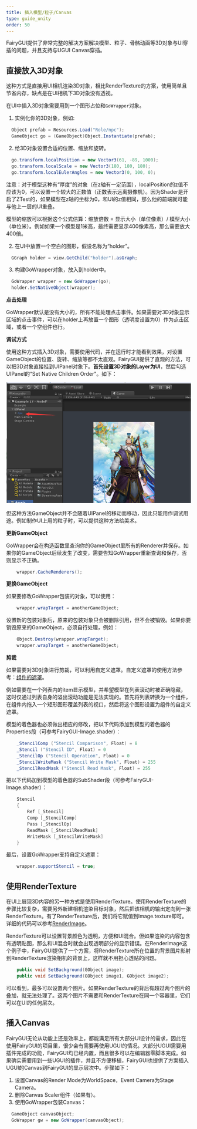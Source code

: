 ```yaml
---
title: 插入模型/粒子/Canvas
type: guide_unity
order: 50
---
```


FairyGUI提供了非常完整的解决方案解决模型、粒子、骨骼动画等3D对象与UI穿插的问题，并且支持与UGUI Canvas穿插。

## 直接放入3D对象

这种方式是直接用UI相机渲染3D对象，相比RenderTexture的方案，使用简单且节省内存，缺点是在UI相机下3D对象没有透视。

在UI中插入3D对象需要用到一个图形占位和`GoWrapper`对象。

1. 实例化你的3D对象，例如:

  ```csharp
    Object prefab = Resources.Load("Role/npc");
    GameObject go = (GameObject)Object.Instantiate(prefab);
  ```
2. 给3D对象设置合适的位置、缩放和旋转。

  ```csharp
    go.transform.localPosition = new Vector3(61, -89, 1000); 
    go.transform.localScale = new Vector3(180, 180, 180);
    go.transform.localEulerAngles = new Vector3(0, 100, 0);
  ```

  注意：对于模型这种有“厚度”的对象（在z轴有一定范围），localPosition的z值不应该为0，可以设置一个较大的正数值（正数表示远离摄像机）。因为Shader是开启了ZTest的，如果模型在z轴的坐标为0，和UI的z值相同，那么他的前端就可能与他上一层的UI重叠。

  模型的缩放可以根据这个公式估算：缩放倍数 = 显示大小（单位像素）/ 模型大小（单位米）。例如如果一个模型是1米高，最终需要显示400像素高，那么需要放大400倍。

2. 在UI中放置一个空白的图形，假设名称为“holder”。

  ```csharp
    GGraph holder = view.GetChild("holder").asGraph;
  ```

3. 构建GoWrapper对象，放入到holder中。

  ```csharp
    GoWrapper wrapper = new GoWrapper(go);
    holder.SetNativeObject(wrapper);
  ```

**点击处理**

GoWrapper默认是没有大小的，所有不能处理点击事件。如果需要对3D对象显示区域的点击事件，可以在holder上再放置一个图形（透明度设置为0）作为点击区域，或者一个空组件也行。

**调试方式**

使用这种方式插入3D对象，需要使用代码，并在运行时才能看到效果，对设置GameObject的位置、旋转、缩放等都不太直观。FairyGUI提供了直观的方法，可以把3D对象直接挂到UIPanel对象下。**首先设置3D对象的Layer为UI**，然后勾选UIPanel的“Set Native Children Order"。如下：

![](../../images/20170809140223.png)

但这种方法GameObject并不会随着UIPanel的移动而移动，因此只能用作调试用途。例如制作UI上用的粒子时，可以提供这种方法给美术。

**更新GameObject**

GoWrapper会在构造函数里查询你的GameObject里所有的Renderer并保存。如果你的GameObject后续发生了改变，需要告知GoWrapper重新查询和保存，否则显示不正确。

```csharp
    wrapper.CacheRenderers();
```

**更换GameObject**

如果要修改GoWrapper包装的对象，可以使用：

```csharp
    wrapper.wrapTarget = anotherGameObject;
```

设置新的包装对象后，原来的包装对象只会被删除引用，但不会被销毁。如果你要销毁原来的GameObject，必须自行处理，例如：

```csharp
    Object.Destroy(wrapper.wrapTarget);
    wrapper.wrapTarget = anotherGameObject;
```

**剪裁**

如果需要对3D对象进行剪裁，可以利用自定义遮罩。自定义遮罩的使用方法参考：[组件的遮罩](../editor/component.html#遮罩)。

例如需要在一个列表内的item显示模型，并希望模型在列表滚动时被正确隐藏，这时仅通过列表自身的溢出滚动功能是无法实现的。首先将列表转换为一个组件，在组件内拖入一个矩形图形覆盖列表的视口，然后将这个图形设置为组件的自定义遮罩。

模型的着色器也必须做出相应的修改，把以下代码添加到模型的着色器的Properties段（可参考FairyGUI-Image.shader）：

```csharp
    _StencilComp ("Stencil Comparison", Float) = 8
    _Stencil ("Stencil ID", Float) = 0
    _StencilOp ("Stencil Operation", Float) = 0
    _StencilWriteMask ("Stencil Write Mask", Float) = 255
    _StencilReadMask ("Stencil Read Mask", Float) = 255
```

把以下代码加到模型的着色器的SubShader段（可参考FairyGUI-Image.shader）：

```csharp
    Stencil
    {
        Ref [_Stencil]
        Comp [_StencilComp]
        Pass [_StencilOp] 
        ReadMask [_StencilReadMask]
        WriteMask [_StencilWriteMask]
    }
```

最后，设置GoWrapper支持自定义遮罩：

```csharp
    wrapper.supportStencil = true;
```

## 使用RenderTexture

在UI上展现3D内容的另一种方式是使用RenderTexture。使用RenderTexture的步骤比较复杂，需要另外新建相机渲染目标对象，然后把该相机的输出定向到一张RenderTexture。有了RenderTexture后，我们将它赋值到Image.texture即可。详细的代码可以参考[RenderImage](https://github.com/fairygui/FairyGUI-unity/blob/master/Examples.Unity5/Assets/FairyGUI/Examples/RenderTexture/RenderImage.cs)。

RenderTexture可以设置背景颜色为透明，方便和UI混合。但如果渲染的内容包含有透明贴图，那么和UI混合时就会出现透明部分的显示错误。在RenderImage这个例子中，FairyGUI提供了一个方案，将RenderTexture所在位置的背景图片影射到RenderTexture渲染相机的背景上，这样就不用担心透贴的问题。

```csharp
    public void SetBackground(GObject image);
    public void SetBackground(GObject image1, GObject image2);
```

可以看到，最多可以设置两个图片。如果RenderTexture的背后有超过两个图片的叠加，就无法处理了。这两个图片不需要和RenderTexture在同一个容器里，它们可以在UI的任何层次。

## 插入Canvas

FairyGUI无论从功能上还是效率上，都能满足所有大部分UI设计的需求，因此在使用FairyGUI的项目里，很少会有需要再使用UGUI的情况。大部分UGUI需要用插件完成的功能，FairyGUI均已经内置，而且很多可以在编辑器零脚本完成。如果确实需要用到一些UGUI的插件，并且不方便移植，FairyGUI也提供了方案插入UGUI的Canvas到FairyGUI的显示层次中。步骤如下：

1. 设置Canvas的Render Mode为WorldSpace，Event Camera为Stage Camera。
2. 删除Canvas Scaler组件（如果有）。
3. 使用GoWrapper包装Canvas：

  ```csharp
    GameObject canvasObject;
    GoWrapper gw = new GoWrapper(canvasObject);
  ```